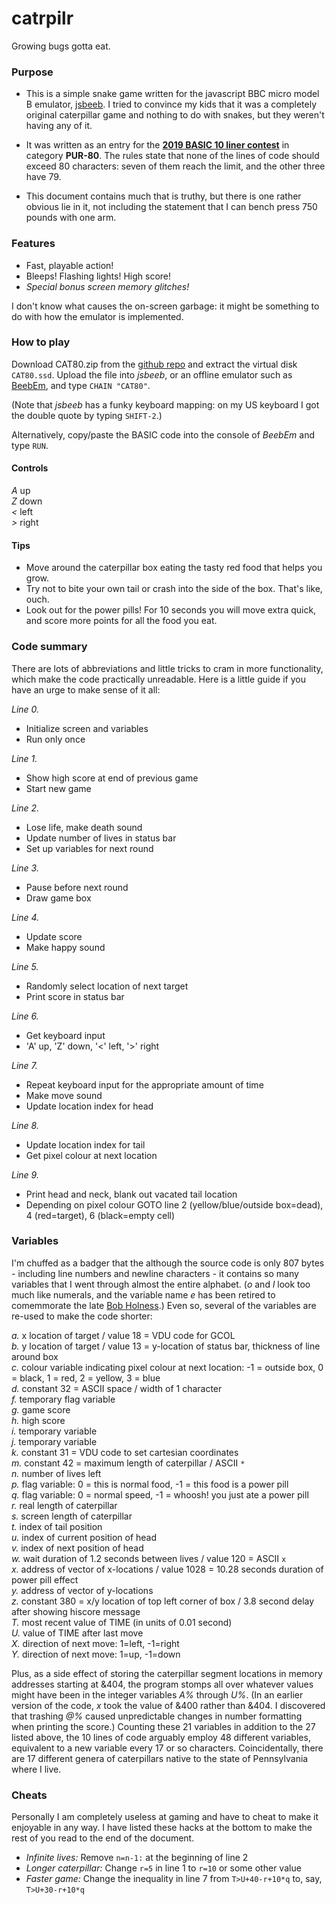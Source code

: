 # catrpilr
Growing bugs gotta eat.

### Purpose

* This is a simple snake game written for the javascript BBC micro model B emulator, [jsbeeb](https://bbc.godbolt.org/). I tried to convince my kids that it was a completely original caterpillar game and nothing to do with snakes, but they weren't having any of it.

* It was written as an entry for the [**2019 BASIC 10 liner contest**](http://gkanold.wixsite.com/homeputerium/kopie-von-basic-10liners-2018) in category **PUR-80**. The rules state that none of the lines of code should exceed 80 characters: seven of them reach the limit, and the other three have 79.

* This document contains much that is truthy, but there is one rather obvious lie in it, not including the statement that I can bench press 750 pounds with one arm.

### Features

* Fast, playable action!  
* Bleeps! Flashing lights! High score!  
* _Special bonus screen memory glitches!_

I don't know what causes the on-screen garbage: it might be something to do with how the emulator is implemented.

### How to play

Download CAT80.zip from the [github repo](https://github.com/t0mpr1c3/catrpilr/raw/master/CAT80.zip) and extract the virtual disk `CAT80.ssd`. Upload the file into *jsbeeb*, or an offline emulator such as [BeebEm](https://en.wikipedia.org/wiki/BeebEm), and type `CHAIN "CAT80"`. 

(Note that *jsbeeb* has a funky keyboard mapping: on my US keyboard I got the double quote by typing `SHIFT-2`.)

Alternatively, copy/paste the BASIC code into the console of *BeebEm* and type `RUN`.

#### Controls

  *A* up  
  *Z* down  
  *<* left  
  *>* right  
  
#### Tips

* Move around the caterpillar box eating the tasty red food that helps you grow.  
* Try not to bite your own tail or crash into the side of the box. That's like, ouch.  
* Look out for the power pills! For 10 seconds you will move extra quick, and score more points for all the food you eat.

### Code summary

There are lots of abbreviations and little tricks to cram in more functionality, which make the code practically unreadable. Here is a little guide if you have an urge to make sense of it all:

*Line 0.*
*	Initialize screen and variables
*	Run only once

*Line 1.*
*	Show high score at end of previous game
*	Start new game

*Line 2.*
*	Lose life, make death sound
* Update number of lives in status bar
*	Set up variables for next round

*Line 3.*
* Pause before next round
*	Draw game box

*Line 4.*
*	Update score
*	Make happy sound

*Line 5.*
* Randomly select location of next target
* Print score in status bar

*Line 6.*
*	Get keyboard input
* 'A' up, 'Z' down, '<' left, '>' right

*Line 7.*
* Repeat keyboard input for the appropriate amount of time
*	Make move sound
*	Update location index for head

*Line 8.*
*	Update location index for tail
*	Get pixel colour at next location 

*Line 9.*
*	Print head and neck, blank out vacated tail location
*	Depending on pixel colour GOTO line 2 (yellow/blue/outside box=dead), 4 (red=target), 6 (black=empty cell)

### Variables

I'm chuffed as a badger that the although the source code is only 807 bytes - including line numbers and newline characters - it contains so many variables that I went through almost the entire alphabet. (*o* and *l* look too much like numerals, and the variable name *e* has been retired to comemmorate the late [Bob Holness](https://www.youtube.com/watch?v=9A89qtdOsnw).) Even so, several of the variables are re-used to make the code shorter:

*a.* x location of target / value 18 = VDU code for GCOL   
*b.* y location of target / value 13 = y-location of status bar, thickness of line around box  
*c.* colour variable indicating pixel colour at next location: -1 = outside box, 0 = black, 1 = red, 2 = yellow, 3 = blue  
*d.* constant 32 = ASCII space / width of 1 character    
*f.* temporary flag variable  
*g.* game score  
*h.* high score  
*i.* temporary variable  
*j.* temporary variable  
*k.* constant 31 = VDU code to set cartesian coordinates  
*m.* constant 42 = maximum length of caterpillar / ASCII `*`  
*n.* number of lives left  
*p.* flag variable: 0 = this is normal food, -1 = this food is a power pill  
*q.* flag variable: 0 = normal speed, -1 = whoosh! you just ate a power pill  
*r.* real length of caterpillar  
*s.* screen length of caterpillar  
*t.* index of tail position  
*u.* index of current position of head  
*v.* index of next position of head  
*w.* wait duration of 1.2 seconds between lives / value 120 = ASCII `x`  
*x.* address of vector of x-locations / value 1028 = 10.28 seconds duration of power pill effect  
*y.* address of vector of y-locations   
*z.* constant 380 = x/y location of top left corner of box / 3.8 second delay after showing hiscore message  
*T.* most recent value of TIME (in units of 0.01 second)  
*U.* value of TIME after last move  
*X.* direction of next move: 1=left, -1=right  
*Y.* direction of next move: 1=up, -1=down 

Plus, as a side effect of storing the caterpillar segment locations in memory addresses starting at &404, the program stomps all over whatever values might have been in the integer variables *A%* through *U%*. (In an earlier version of the code, *x* took the value of &400 rather than &404. I discovered that trashing *@%* caused unpredictable changes in number formatting when printing the score.) Counting these 21 variables in addition to the 27 listed above, the 10 lines of code arguably employ 48 different variables, equivalent to a new variable every 17 or so characters. Coincidentally, there are 17 different genera of caterpillars native to the state of Pennsylvania where I live.

### Cheats

Personally I am completely useless at gaming and have to cheat to make it enjoyable in any way. I have listed these hacks at the bottom to make the rest of you read to the end of the document.

* *Infinite lives:* Remove `n=n-1:` at the beginning of line 2  
* *Longer caterpillar:* Change `r=5` in line 1 to `r=10` or some other value  
* *Faster game:* Change the inequality in line 7 from `T>U+40-r+10*q` to, say, `T>U+30-r+10*q`

